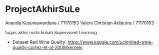 # ProjectAkhirSuLe
Ananda Kusumawardana / 71170153
Valent Christian Adiputra / 71170163

tugas akhir mata kuliah Supervised Learning

- Dataset Red Wine Quality: https://www.kaggle.com/uciml/red-wine-quality-cortez-et-al-2009/kernels
